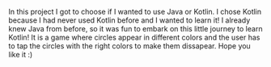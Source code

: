 In this project I got to choose if I wanted to use Java or Kotlin. I chose Kotlin because I had never used Kotlin before and I wanted to learn it! I already knew Java from before, so it was fun to embark on this little journey to learn Kotlin! 
It is a game where circles appear in different colors and the user has to tap the circles with the right colors to make them dissapear. 
Hope you like it :) 
